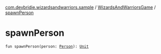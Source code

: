 [com.devbridie.wizardsandwarriors.sample](../index.md) / [WizardsAndWarriorsGame](index.md) / [spawnPerson](.)

# spawnPerson

`fun spawnPerson(person: `[`Person`](../../com.devbridie.wizardsandwarriors.sample.models/-person/index.md)`): `[`Unit`](https://kotlinlang.org/api/latest/jvm/stdlib/kotlin/-unit/index.html)